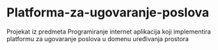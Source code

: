 # Platforma-za-ugovaranje-poslova
Projekat iz predmeta Programiranje internet aplikacija koji implementira platformu za ugovaranje poslova u domenu uređivanja prostora
